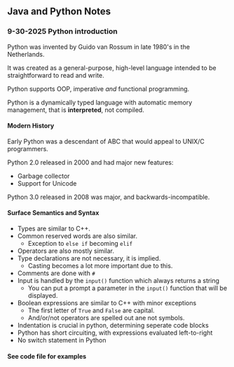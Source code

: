## Java and Python Notes
### 9-30-2025 Python introduction

Python was invented by Guido van Rossum in late 1980's in the Netherlands.

It was created as a general-purpose, high-level language intended to be straightforward to read and write.

Python supports OOP, imperative *and* functional programming.

Python is a dynamically typed language with automatic memory management, that is **interpreted**, not compiled.

#### Modern History
Early Python was a descendant of ABC that would appeal to UNIX/C programmers.

Python 2.0 released in 2000 and had major new features:
* Garbage collector
* Support for Unicode

Python 3.0 released in 2008 was major, and backwards-incompatible.

#### Surface Semantics and Syntax
* Types are similar to C++.
* Common reserved words are also similar.
    * Exception to `else if` becoming `elif`
* Operators are also mostly similar.
* Type declarations are not necessary, it is implied. 
    * Casting becomes a lot more important due to this.
* Comments are done with `#`
* Input is handled by the `input()` function which always returns a string
    * You can put a prompt a parameter in the `input()` function that will be displayed.
* Boolean expressions are similar to C++ with minor exceptions
    * The first letter of `True` and `False` are capital.
    * And/or/not operators are spelled out ane not symbols.
* Indentation is crucial in python, determining seperate code blocks
* Python has short circuiting, with expressions evaluated left-to-right
* No switch statement in Python

#### See code file for examples